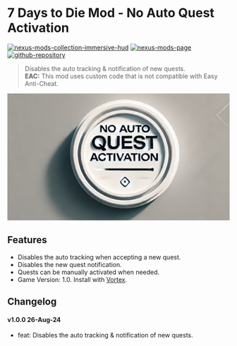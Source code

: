 # 7 Days to Die Mod - No Auto Quest Activation
[![nexus-mods-collection-immersive-hud](https://img.shields.io/badge/Nexus%20Mods%20Collection-Immersive%20HUD%20-orange?style=flat-square&logo=spinrilla)](https://next.nexusmods.com/7daystodie/collections/epfqzi) [![nexus-mods-page](https://img.shields.io/badge/Nexus%20Mod-No%20Auto%20Quest%20Activation%20-orange?style=flat-square&logo=spinrilla)](https://www.nexusmods.com/7daystodie/mods/5925) [![github-repository](https://img.shields.io/badge/GitHub-Repository-green?style=flat-square&logo=github)](https://github.com/rdok/7dtd_mod_no_auto_quest_activation)

> Disables the auto tracking & notification of new quests.  
> **EAC:** This mod uses custom code that is not compatible with Easy Anti-Cheat.
 
[![No Auto Quest Activation](https://raw.githubusercontent.com/rdok/7dtd_mod_no_auto_quest_activation/main/documentation/showcase_v2.jpg)](https://www.nexusmods.com/7daystodie/mods/5925)

## Features
- Disables the auto tracking when accepting a new quest.
- Disables the new quest notification.
- Quests can be manually activated when needed.
- Game Version: 1.0. Install with [Vortex](https://www.nexusmods.com/about/vortex/).
   
## Changelog
#### v1.0.0 26-Aug-24
- feat: Disables the auto tracking & notification of new quests.  

